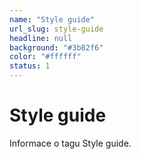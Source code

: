 ```yaml
---
name: "Style guide"
url_slug: style-guide
headline: null
background: "#3b82f6"
color: "#ffffff"
status: 1
---
```


# Style guide

Informace o tagu Style guide.
